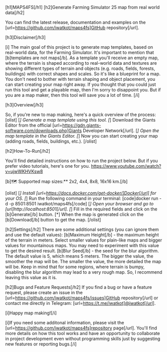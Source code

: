 [h1]MAPS4FS[/h1]
[h2]Generate Farming Simulator 25 map from real world data[/h2]

You can find the latest release, documentation and examples on the [url=https://github.com/iwatkot/maps4fs]GitHub repository[/url].

[h3]Disclaimer[/h3]

[i]
The main goal of this project is to generate map templates, based on real-world data, for the Farming Simulator. It's important to mention that [b]templates are not maps[/b]. As a template you'll receive an empty map, where the terrain is shaped according to real-world data and textures are showing different types of terrain and objects (e.g. roads, fields, forests, buildings) with correct shapes and scales. So it's like a blueprint for a map. You don't need to bother with terrain shaping and object placement, you can start creating your map right away. If you thought that you could just run this tool and get a playable map, then I'm sorry to disappoint you. But if you are a map maker, then this tool will save you a lot of time.
[/i]


[h3]Overview[/h3]

So, if you're new to map making, here's a quick overview of the process:
[olist]
[*] Generate a map template using this tool.
[*] Download the Giants Editor from the official [url=https://gdn.giants-software.com/downloads.php]Giants Developer Network[/url].
[*] Open the map template in the Giants Editor.
[*] Now you can start creating your map (adding roads, fields, buildings, etc.).
[/olist]

[h2]How-To-Run[/h2]

You'll find detailed instructions on how to run the project below. But if you prefer video tutorials, here's one for you.
https://www.youtube.com/watch?v=ujwWKHVKsw8

[b]🗺️ Supported map sizes:** 2x2, 4x4, 8x8, 16x16 km.[/b]

[olist]
[*] Install [url=https://docs.docker.com/get-docker/]Docker[/url] for your OS.
[*] Run the following command in your terminal: [code]docker run -d -p 8501:8501 iwatkot/maps4fs[/code]
[*] Open your browser and go to [url]http://localhost:8501[/url].
[*] Fill in the required fields and click on the [b]Generate[/b] button.
[*] When the map is generated click on the [b]Download[/b] button to get the map.
[/olist]

[h2]Settings[/h2]
There are some additional settings (you can ignore them and use the default values):
[b]Maximum Height[/b] - the maximum height of the terrain in meters. Select smaller values for plain-like maps and bigger values for mountainous maps. You may need to experiment with this value to get the desired result.
[b]Blur Seed[/b] - the seed for the blur algorithm. The default value is 5, which means 5 meters. The bigger the value, the smoother the map will be. The smaller the value, the more detailed the map will be. Keep in mind that for some regions, where terrain is bumpy, disabling the blur algorithm may lead to a very rough map. So, I recommend leaving this value as it is.

[h2]Bugs and Feature Requests[/h2]
If you find a bug or have a feature request, please create an issue in the [url=https://github.com/iwatkot/maps4fs/issues]GitHub repository[/url] or contact me directly in Telegram: [url=https://t.me/iwatkot]@iwatkot[/url].

[i]Happy map making![/i]

[i]If you need some additonal information, please visit the [url=https://github.com/iwatkot/maps4fs]repository page[/url]. You'll find more details on how this tool works and have an opportunity to collaborate in project development even without programming skills just by suggesting new features or reporting bugs.[/i]